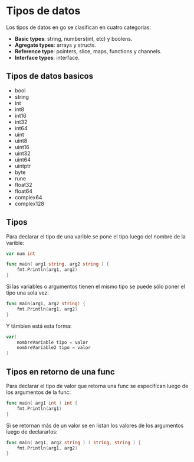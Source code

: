 # Tipos de datos
Los tipos de datos en go se clasifican en cuatro categorias:

- **Basic types**: string, numbers(int, etc) y boolens.
- **Agregate types**: arrays y structs.
- **Reference type**: pointers, slice, maps, functions y channels.
- **Interface types**: interface.

## Tipos de datos basicos
- bool
- string
- int
- int8
- int16
- int32
- int64
- uint
- uint8
- uint16
- uint32
- uint64
- uintptr
- byte <!--alias para uint8-->
- rune <!--alias para uint32--> <!--representa un unico punto de código-->
- float32
- float64
- complex64
- complex128

## Tipos
Para declarar el tipo de una varible se pone el tipo luego del nombre de la varible:
```go
var num int

func main( arg1 string, arg2 string ) {
	fmt.Println(arg1, arg2)
}
```

Si las variables o argumentos tienen el mismo tipo se puede sólo poner el tipo una sola vez:
```go
func main(arg1, arg2 string) {
	fmt.Println(arg1, arg2)
}
```

Y támbien está esta forma:
```go
var(
	nombreVariable tipo = valor
	nombreVariable2 tipo = valor
)
```

## Tipos en retorno de una func
Para declarar el tipo de valor que retorna una func se especifícan luego de los argumentos de la func:
```go
func main( arg1 int ) int {
	fmt.Println(arg1)
}
```

Si se retornan más de un valor se en listan los valores de los argumentos luego de declararlos:
```go
func main( arg1, arg2 string ) ( string, string ) {
	fmt.Println(arg1, arg2)
}
```
